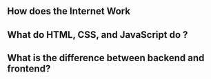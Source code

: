 ## How does the Internet Work

## What do HTML, CSS, and JavaScript do ?

## What is the difference between backend and frontend?